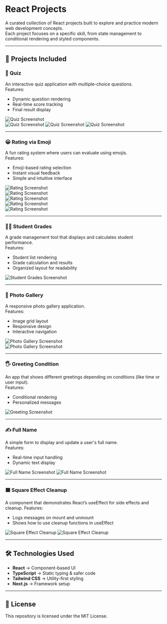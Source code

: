 # React Projects

A curated collection of React projects built to explore and practice modern web development concepts.  
Each project focuses on a specific skill, from state management to conditional rendering and styled components.

---

## 📂 Projects Included

### 📝 Quiz
An interactive quiz application with multiple-choice questions.  
Features:
- Dynamic question rendering
- Real-time score tracking
- Final result display  

![Quiz Screenshot](screenshots/quiz1.png)  
![Quiz Screenshot](screenshots/quiz2.png)
![Quiz Screenshot](screenshots/quiz3.png)
![Quiz Screenshot](screenshots/quiz4.png)

---

### 😀 Rating via Emoji
A fun rating system where users can evaluate using emojis.  
Features:
- Emoji-based rating selection
- Instant visual feedback
- Simple and intuitive interface  

![Rating Screenshot](screenshots/emoji.png)  
![Rating Screenshot](screenshots/emoji2.png)  
![Rating Screenshot](screenshots/emoji3.png)  
![Rating Screenshot](screenshots/emoji4.png)  
![Rating Screenshot](screenshots/emoji5.png)

---

### 🧑‍🎓 Student Grades
A grade management tool that displays and calculates student performance.  
Features:
- Student list rendering
- Grade calculation and results
- Organized layout for readability  

![Student Grades Screenshot](screenshots/Students.png)

---

### 📸 Photo Gallery
A responsive photo gallery application.  
Features:
- Image grid layout
- Responsive design
- Interactive navigation  

![Photo Gallery Screenshot](screenshots/photo.png)  
![Photo Gallery Screenshot](screenshots/photo2.png)

---

### 🖐️ Greeting Condition
An app that shows different greetings depending on conditions (like time or user input).  
Features:
- Conditional rendering
- Personalized messages  

![Greeting Screenshot](screenshots/greeting.png)

---

### ✍️ Full Name
A simple form to display and update a user's full name.  
Features:
- Real-time input handling
- Dynamic text display  

![Full Name Screenshot](screenshots/fullname1.png)
![Full Name Screenshot](screenshots/fullname2.png)

---

### 🟥 Square Effect Cleanup
A component that demonstrates React’s useEffect for side effects and cleanup.
Features:

- Logs messages on mount and unmount
- Shows how to use cleanup functions in useEffect

![Square Effect Cleanup](screenshots/cleanup.png)
![Square Effect Cleanup](screenshots/cleanup2.png)

---

## 🛠️ Technologies Used
- **React** → Component-based UI
- **TypeScript** → Static typing & safer code
- **Tailwind CSS** → Utility-first styling
- **Next.js** → Framework setup

---

## 📄 License
This repository is licensed under the MIT License.
